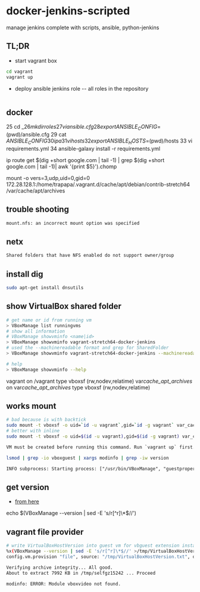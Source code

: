 # docker-jenkins-scripted

manage jenkins complete with scripts, ansible, python-jenkins

## TL;DR

- start vagrant box

```bash
cd vagrant
vagrant up
```

- deploy ansible jenkins role
  -- all roles in the repository

```bash

```

## docker

25 cd $\_
26 mkdir roles
27 vi ansible.cfg
28 export ANSIBLE_CONFIG=$(pwd)/ansible.cfg
29 cat $ANSIBLE_CONFIG
30 ip a
31 vi hosts
32 export ANSIBLE_HOSTS=$(pwd)/hosts
33 vi requirements.yml
34 ansible-galaxy install -r requirements.yml

ip route get $(dig +short google.com | tail -1) | grep $(dig +short google.com | tail -1)| awk '{print $5}').chomp

mount -o vers=3,udp,uid=0,gid=0 172.28.128.1:/home/trapapa/.vagrant.d/cache/apt/debian/contrib-stretch64 /var/cache/apt/archives

## trouble shooting

```txt
mount.nfs: an incorrect mount option was specified
```

## netx

```txt
Shared folders that have NFS enabled do not support owner/group
```

## install dig

```bash
sudo apt-get install dnsutils
```

## show VirtualBox shared folder

```bash
# get name or id from running vm
> VBoxManage list runningvms
# show all information
# VBoxManage showvminfo <name|id>
> VBoxManage showvminfo vagrant-stretch64-docker-jenkins
# used the --machinereadable format and grep for SharedFolder
> VBoxManage showvminfo vagrant-stretch64-docker-jenkins --machinereadable |grep SharedFolder

# help
> VBoxManage showvminfo --help
```

vagrant on /vagrant type vboxsf (rw,nodev,relatime)
var*cache_apt_archives* on var*cache_apt_archives* type vboxsf (rw,nodev,relatime)

## works mount

```bash
# bad because is with backtick
sudo mount -t vboxsf -o uid=`id -u vagrant`,gid=`id -g vagrant` var_cache_apt_archives_ /var/cache/apt/archives
# better with inline
sudo mount -t vboxsf -o uid=$(id -u vagrant),gid=$(id -g vagrant) var_cache_apt_archives_ /var/cache/apt/archives
```

```txt
VM must be created before running this command. Run `vagrant up` first.
```

```bash
lsmod | grep -io vboxguest | xargs modinfo | grep -iw version
```

```txt
INFO subprocess: Starting process: ["/usr/bin/VBoxManage", "guestproperty", "get", "d1f61fa9-b925-4086-a638-de57639cccc5", "/VirtualBox/GuestAdd/Version"]
```

## get version

- [from here](https://stackoverflow.com/questions/19807888/cut-the-first-and-the-last-part-of-a-string-in-bash)

echo $(VBoxManage --version | sed -E 's/r[^r]\*$//')

## vagrant file provider

```bash
# write VirtualBoxHostVersion into guest vm for vbguest extension installation
%x(VBoxManage --version | sed -E 's/r[^r]\*$//' >/tmp/VirtualBoxHostVersion.txt)
config.vm.provision "file", source: "/tmp/VirtualBoxHostVersion.txt", destination: "/VirtualBoxHostVersion.txt"
```

```txt
Verifying archive integrity... All good.
About to extract 7992 KB in /tmp/selfgz15242 ... Proceed
```

```txt
modinfo: ERROR: Module vboxvideo not found.
```
